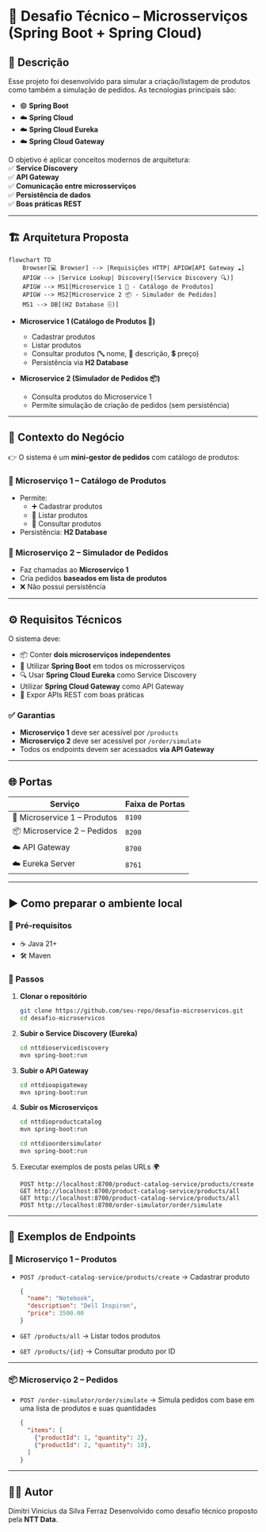 # 🚀 Desafio Técnico – Microsserviços (Spring Boot + Spring Cloud)

## 📖 Descrição
Esse projeto foi desenvolvido para simular a criação/listagem de produtos como também a simulação de pedidos.
As tecnologias principais são:
- 🟢 **Spring Boot**  
- ☁️ **Spring Cloud**
- ☁️ **Spring Cloud Eureka**
- ☁️ **Spring Cloud Gateway**

O objetivo é aplicar conceitos modernos de arquitetura:  
✅ **Service Discovery**  
✅ **API Gateway**  
✅ **Comunicação entre microsserviços**  
✅ **Persistência de dados**  
✅ **Boas práticas REST**

---

## 🏗️ Arquitetura Proposta
```mermaid
flowchart TD
    Browser[💻 Browser] --> |Requisições HTTP| APIGW[API Gateway ☁️]
    APIGW --> |Service Lookup| Discovery[(Service Discovery 🔍)]
    APIGW --> MS1[Microservice 1 🛒 - Catálogo de Produtos]
    APIGW --> MS2[Microservice 2 📦 - Simulador de Pedidos]
    MS1 --> DB[(H2 Database 🗄️)]
```

- **Microservice 1 (Catálogo de Produtos 🛒)**  
  - Cadastrar produtos  
  - Listar produtos  
  - Consultar produtos (🔤 nome, 📝 descrição, 💲 preço)  
  - Persistência via **H2 Database**  

- **Microservice 2 (Simulador de Pedidos 📦)**  
  - Consulta produtos do Microservice 1  
  - Permite simulação de criação de pedidos (sem persistência)  

---

## 📌 Contexto do Negócio
👉 O sistema é um **mini-gestor de pedidos** com catálogo de produtos:  

### 🔹 Microserviço 1 – Catálogo de Produtos
- Permite:
  - ➕ Cadastrar produtos
  - 📜 Listar produtos
  - 🔎 Consultar produtos
- Persistência: **H2 Database**

### 🔹 Microserviço 2 – Simulador de Pedidos
- Faz chamadas ao **Microserviço 1**
- Cria pedidos **baseados em lista de produtos**
- ❌ Não possui persistência

---

## ⚙️ Requisitos Técnicos
O sistema deve:  
- 📦 Conter **dois microserviços independentes**  
- 🚀 Utilizar **Spring Boot** em todos os microsserviços  
- 🔍 Usar **Spring Cloud Eureka** como Service Discovery  
-  Utilizar **Spring Cloud Gateway** como API Gateway  
- 📡 Expor APIs REST com boas práticas  

### ✅ Garantias
- **Microserviço 1** deve ser acessível por `/products`  
- **Microserviço 2** deve ser acessível por `/order/simulate`  
- Todos os endpoints devem ser acessados **via API Gateway**

---

## 🌐 Portas
| Serviço | Faixa de Portas |
|---------|----------------|
| 🛒 Microservice 1 – Produtos | `8100` |
| 📦 Microservice 2 – Pedidos | `8200` |
| ☁️ API Gateway | `8700` |
| ☁️ Eureka Server | `8761` |

---

## ▶️ Como preparar o ambiente local
### 🔧 Pré-requisitos
- ☕ Java 21+  
- 🛠️ Maven     

### 🚀 Passos
1. **Clonar o repositório**  
   ```bash
   git clone https://github.com/seu-repo/desafio-microservicos.git
   cd desafio-microservicos
   ```
2. **Subir o Service Discovery (Eureka)**  
   ```bash
   cd nttdioservicediscovery
   mvn spring-boot:run
   ```
3. **Subir o API Gateway**  
   ```bash
   cd nttdioapigateway
   mvn spring-boot:run
   ```
4. **Subir os Microserviços**  
   ```bash
   cd nttdioproductcatalog
   mvn spring-boot:run

   cd nttdioordersimulator
   mvn spring-boot:run
   ```
5. Executar exemplos de posts pelas URLs 🌍  
   ```
   POST http://localhost:8700/product-catalog-service/products/create
   GET http://localhost:8700/product-catalog-service/products/all
   GET http://localhost:8700/product-catalog-service/products/all
   POST http://localhost:8700/order-simulator/order/simulate 
   ```

---

## 📡 Exemplos de Endpoints

### 🛒 Microserviço 1 – Produtos
- `POST /product-catalog-service/products/create` → Cadastrar produto  
  ```json
  {
    "name": "Notebook",
    "description": "Dell Inspiron",
    "price": 3500.00
  }
  ```

- `GET /products/all` → Listar todos produtos  
- `GET /products/{id}` → Consultar produto por ID  

---

### 📦 Microserviço 2 – Pedidos
- `POST /order-simulator/order/simulate` → Simula pedidos com base em uma lista de produtos e suas quantidades  
  ```json
  {
    "items": [
      {"productId": 1, "quantity": 2},
      {"productId": 2, "quantity": 10},
    ]
  }
  ```

---


## 👨‍💻 Autor
Dimitri Vinicius da Silva Ferraz
Desenvolvido como desafio técnico proposto pela **NTT Data**.  
